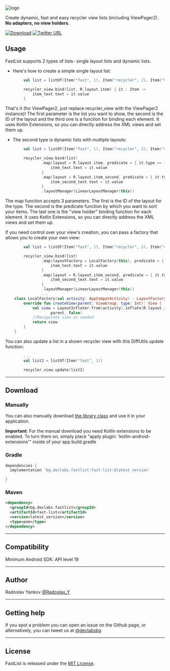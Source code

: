 ![logo](https://raw.githubusercontent.com/dev-labs-bg/fast-list/master/logo.png)


Create dynamic, fast and easy recycler view lists (including ViewPager2). **No adapters, no view holders**.

[![Download](https://img.shields.io/badge/download-1.2-6db33f.svg?style=flat-square&label=version)](https://jitpack.io/#dev-labs-bg/fast-list) [![Twitter URL](https://img.shields.io/badge/twitter-%40devlabsbg-1DA1F2.svg?style=flat-square&logo=twitter)](http://twitter.com/devlabsbg)


## Usage

FastList supports 2 types of lists- single layout lists and dynamic lists.

- Here's how to create a simple single layout list:

```kotlin
        val list = listOf(Item("fast", 1), Item("recycler", 2), Item("view", 1))

        recycler_view.bind(list, R.layout.item) { it : Item ->
            item_text.text = it.value
        }
```
That's it (for ViewPager2, just replace recycler_view with the ViewPager2 instance)! The first parameter is the list you want to show, the second is the ID of the layout and the third one is a function for binding each element. It uses Kotlin Extensions, so you can directly address the XML views and set them up.


- The second type is dynamic lists with multiple layouts:

```kotlin
        val list = listOf(Item("fast", 1), Item("recycler", 2), Item("view", 1))

        recycler_view.bind(list)
                .map(layout = R.layout.item, predicate = { it.type == 1}) {
                    item_text.text = it.value
                }
                .map(layout = R.layout.item_second, predicate = { it.type == 2}) {
                    item_second_text.text = it.value
                }
                .layoutManager(LinearLayoutManager(this))
```
The map function accepts 3 parameters. The first is the ID of the layout for the type. The second is the predicate function by which you want to sort your items. The last one is the "view holder" binding function for each element. It uses Kotlin Extensions, so you can directly address the XML views and set them up.

If you need control over your view's creation, you can pass a factory that allows you to create your own view:
```kotlin
        val list = listOf(Item("fast", 1), Item("recycler", 2), Item("view", 1))

        recycler_view.bind(list)
                .map(layoutFactory = LocalFactory(this), predicate = { it.type == 1}) {
                    item_text.text = it.value
                }
                .map(layout = R.layout.item_second, predicate = { it.type == 2}) {
                    item_second_text.text = it.value
                }
                .layoutManager(LinearLayoutManager(this))
				...
	class LocalFactory(val activity: AppCompatActivity) : LayoutFactory {
		override fun createView(parent: ViewGroup, type: Int): View {
			val view = LayoutInflater.from(activity).inflate(R.layout.item,
					parent, false)
			//Manipulate view as needed 
			return view		
		}
	}				
```



You can also update a list in a shown recycler view with this DiffUtils update function:
```kotlin
        ...
        val list2 = listOf(Item("fast", 1))

        recycler_view.update(list2)
```

---
## Download

### Manually

You can also manually download [the library class](https://github.com/dev-labs-bg/fast-list/blob/master/fast-list/src/main/java/com/list/rados/fast_list/BaseList.kt) and use it in your application.

**Important**: For the manual download you need Kotlin extensions to be enabled. To turn them on, simply place "apply plugin: 'kotlin-android-extensions'" inside of your app build.gradle


### Gradle

```gradle
dependencies {
  implementation 'bg.devlabs.fastlist:fast-list:$latest_version'

}
 ```
 
### Maven
```xml
<dependency>
  <groupId>bg.devlabs.fastlist</groupId>
  <artifactId>fast-list</artifactId>
  <version>latest_version</version>
  <type>pom</type>
</dependency>
```

---
## Compatibility

Minimum Android SDK: API level 19

---
## Author

Radoslav Yankov [@Radoslav_Y](https://twitter.com/Radoslav_Y)

---
## Getting help

If you spot a problem you can open an issue on the Github page, or alternatively, you can tweet us at [@devlabsbg](https://twitter.com/devlabsbg)

---
## License

FastList is released under the [MIT License](https://github.com/dev-labs-bg/fast-list/blob/master/LICENSE).
